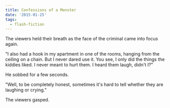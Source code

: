 ```yaml
---
title: Confessions of a Monster
date: '2015-01-25'
tags:
  - flash-fiction
---
```


The viewers held their breath as the face of the criminal came into focus again.

<!-- truncate -->

"I also had a hook in my apartment in one of the rooms, hanging from the ceiling
on a chain. But I never dared use it. You see, I only did the things the kiddies
liked. I never meant to hurt them. I heard them laugh, didn't I?"

He sobbed for a few seconds.

"Well, to be completely honest, sometimes it's hard to tell whether they are
laughing or crying."

The viewers gasped.
